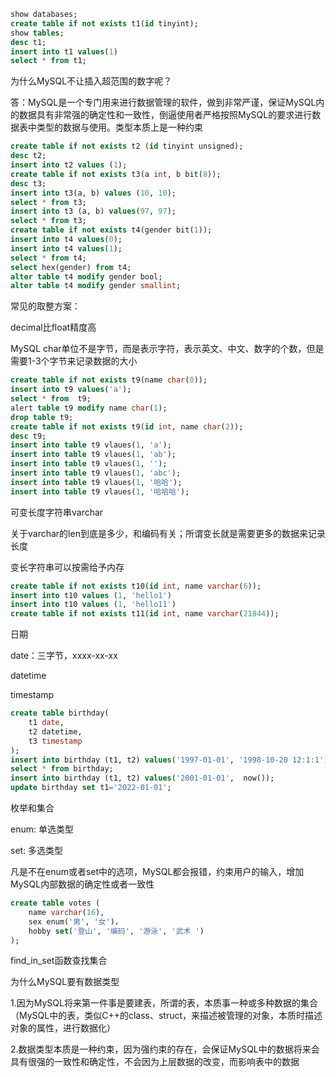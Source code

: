 ```sql
show databases;
create table if not exists t1(id tinyint);
show tables;
desc t1;
insert into t1 values(1)
select * from t1;

```

为什么MySQL不让插入超范围的数字呢？

答：MySQL是一个专门用来进行数据管理的软件，做到非常严谨，保证MySQL内的数据具有非常强的确定性和一致性，倒逼使用者严格按照MySQL的要求进行数据表中类型的数据与使用。类型本质上是一种约束

```sql
create table if not exists t2 (id tinyint unsigned);
desc t2;
insert into t2 values (1);
create table if not exists t3(a int, b bit(8));
desc t3;
insert into t3(a, b) values (10, 10);
select * from t3;
insert into t3 (a, b) values(97, 97);
select * from t3;
create table if not exists t4(gender bit(1));
insert into t4 values(0);
insert into t4 values(1);
select * from t4;
select hex(gender) from t4;
alter table t4 modify gender bool;
alter table t4 modify gender smallint;
```



常见的取整方案：

 

decimal比float精度高

MySQL char单位不是字节，而是表示字符，表示英文、中文、数字的个数，但是需要1-3个字节来记录数据的大小

```sql
create table if not exists t9(name char(0));
insert into t9 values('a');
select * from  t9;
alert table t9 modify name char(1);
drop table t9;
create table if not exists t9(id int, name char(2));
desc t9;
insert into table t9 vlaues(1, 'a');
insert into table t9 vlaues(1, 'ab');
insert into table t9 vlaues(1, '');
insert into table t9 vlaues(1, 'abc');
insert into table t9 vlaues(1, '哈哈');
insert into table t9 vlaues(1, '哈哈哈');
```

可变长度字符串varchar

关于varchar的len到底是多少，和编码有关；所谓变长就是需要更多的数据来记录长度

变长字符串可以按需给予内存

```sql
create table if not exists t10(id int, name varchar(6));
insert into t10 values (1, 'hello1')
insert into t10 values (1, 'hello11')
create table if not exists t11(id int, name varchar(21844));
```

日期

date：三字节，xxxx-xx-xx

datetime

timestamp

```sql
create table birthday(
	t1 date,
	t2 datetime,
	t3 timestamp
);
insert into birthday (t1, t2) values('1997-01-01', '1998-10-20 12:1:1');
select * from birthday;
insert into birthday (t1, t2) values('2001-01-01',  now());
update birthday set t1='2022-01-01';
```



枚举和集合

enum: 单选类型

set: 多选类型

凡是不在enum或者set中的选项，MySQL都会报错，约束用户的输入，增加MySQL内部数据的确定性或者一致性

```sql
create table votes (
	name varchar(16),
    sex enum('男', '女')，
    hobby set('登山', '编码', '游泳', '武术	')
);
```

find_in_set函数查找集合



为什么MySQL要有数据类型

1.因为MySQL将来第一件事是要建表，所谓的表，本质事一种或多种数据的集合（MySQL中的表，类似C++的class、struct，来描述被管理的对象，本质时描述对象的属性，进行数据化）

2.数据类型本质是一种约束，因为强约束的存在，会保证MySQL中的数据将来会具有很强的一致性和确定性，不会因为上层数据的改变，而影响表中的数据